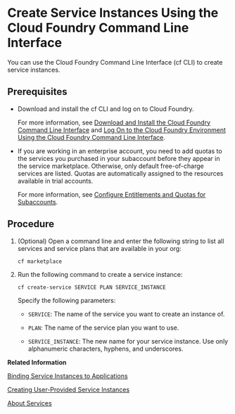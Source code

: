 <!-- loioa872531845d6416b8fa07a8b84875d7e -->

# Create Service Instances Using the Cloud Foundry Command Line Interface

You can use the Cloud Foundry Command Line Interface \(cf CLI\) to create service instances.



<a name="loioa872531845d6416b8fa07a8b84875d7e__prereq_mts_jwl_qbb"/>

## Prerequisites

-   Download and install the cf CLI and log on to Cloud Foundry.

    For more information, see [Download and Install the Cloud Foundry Command Line Interface](../50-administration-and-ops/Download_and_Install_the_Cloud_Foundry_Command_Line_Interface_4ef907a.md) and [Log On to the Cloud Foundry Environment Using the Cloud Foundry Command Line Interface](../50-administration-and-ops/Log_On_to_the_Cloud_Foundry_Environment_Using_the_Cloud_Foundry_Command_Line_Interface_7a37d66.md).

-   If you are working in an enterprise account, you need to add quotas to the services you purchased in your subaccount before they appear in the service marketplace. Otherwise, only default free-of-charge services are listed. Quotas are automatically assigned to the resources available in trial accounts.

    For more information, see [Configure Entitlements and Quotas for Subaccounts](../50-administration-and-ops/Configure_Entitlements_and_Quotas_for_Subaccounts_5ba357b.md).




## Procedure

1.  \(Optional\) Open a command line and enter the following string to list all services and service plans that are available in your org:

    ```
    cf marketplace
    ```

2.  Run the following command to create a service instance:

    ```
    cf create-service SERVICE PLAN SERVICE_INSTANCE
    ```

    Specify the following parameters:

    -   `SERVICE`: The name of the service you want to create an instance of.

    -   `PLAN`: The name of the service plan you want to use.

    -   `SERVICE_INSTANCE`: The new name for your service instance. Use only alphanumeric characters, hyphens, and underscores.



**Related Information**  


[Binding Service Instances to Applications](Binding_Service_Instances_to_Applications_e98280a.md "Use the SAP BTP cockpit or the Cloud Foundry Command Line Interface to bind service instances to applications:")

[Creating User-Provided Service Instances](Creating_User-Provided_Service_Instances_a44355e.md "User-provided service instances enable you to use services that are not available in the marketplace with your applications running in the Cloud Foundry environment.")

[About Services](About_Services_d1d0fc8.md "In the Cloud Foundry environment, you usually enable services by creating a service instance using either the SAP BTP cockpit or the Cloud Foundry command line interface (cf CLI), and binding that instance to your application.")

